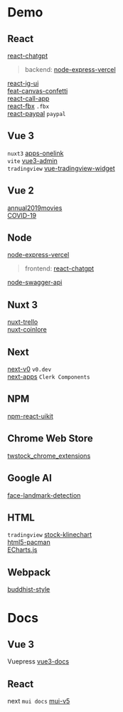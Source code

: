 # Demo

## React

[react-chatgpt](https://github.com/JacobHsu/react-chatgpt)  
> backend: [node-express-vercel](https://github.com/JacobHsu/node-express-vercel)

[react-ig-ui](https://github.com/JacobHsu/react-ig-ui/)  
[feat-canvas-confetti](https://github.com/JacobHsu/feat-canvas-confetti)  
[react-call-app](https://github.com/JacobHsu/react-call-app)  
[react-fbx](https://github.com/JacobHsu/react-fbx)  `.fbx`  
[react-paypal](https://github.com/JacobHsu/react-paypal) `paypal`  


## Vue 3

`nuxt3` [apps-onelink](https://github.com/JacobHsu/apps-onelink)  
`vite` [vue3-admin](https://github.com/JacobHsu/vue3-admin)  
`tradingview` [vue-tradingview-widget](https://github.com/JacobHsu/vue-tradingview-widget)  

## Vue 2

[annual2019movies](https://github.com/JacobHsu/annual2019movies)  
[COVID-19](https://github.com/JacobHsu/COVID-19)  

## Node

[node-express-vercel](https://github.com/JacobHsu/node-express-vercel) 
> frontend: [react-chatgpt](https://github.com/JacobHsu/react-chatgpt)

[node-swagger-api](https://github.com/JacobHsu/node-swagger-api)

## Nuxt 3

[nuxt-trello](https://github.com/JacobHsu/nuxt-trello)  
[nuxt-coinlore](https://github.com/JacobHsu/nuxt-coinlore)  

## Next

[next-v0](https://github.com/JacobHsu/next-v0) `v0.dev`  
[next-apps](https://github.com/JacobHsu/next-apps)  `Clerk Components`

## NPM

[npm-react-uikit](https://www.npmjs.com/package/npm-react-uikit)

## Chrome Web Store

[twstock_chrome_extensions](https://github.com/JacobHsu/twstock_chrome_extensions)

## Google AI 

[face-landmark-detection](https://github.com/JacobHsu/face-landmark-detection)  

## HTML

`tradingview` [stock-klinechart](https://github.com/JacobHsu/stock-klinechart)  
[html5-pacman](https://github.com/JacobHsu/html5-pacman)  
[ECharts.js](https://github.com/JacobHsu/ECharts.js)  

## Webpack

[buddhist-style](https://github.com/JacobHsu/buddhist-style)  

# Docs

## Vue 3

Vuepress [vue3-docs](https://github.com/JacobHsu/vue3-docs)  

## React

next `mui docs` [mui-v5](https://github.com/JacobHsu/mui-v5/)  


